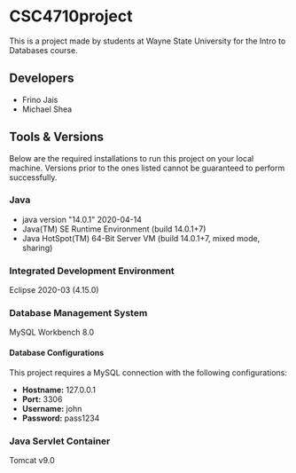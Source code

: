# CSC4710project

This is a project made by students at Wayne State University for the Intro to Databases course. 

## Developers

- Frino Jais
- Michael Shea

## Tools & Versions

Below are the required installations to run this project on your local machine. 
Versions prior to the ones listed cannot be guaranteed to perform successfully.

### Java
- java version "14.0.1" 2020-04-14
- Java(TM) SE Runtime Environment (build 14.0.1+7)
- Java HotSpot(TM) 64-Bit Server VM (build 14.0.1+7, mixed mode, sharing)

### Integrated Development Environment
Eclipse 2020-03 (4.15.0)

### Database Management System
MySQL Workbench 8.0

#### Database Configurations
This project requires a MySQL connection with the following configurations:
- <b>Hostname:</b> 127.0.0.1
- <b>Port:</b> 3306
- <b>Username:</b> john
- <b>Password:</b> pass1234

### Java Servlet Container
Tomcat v9.0
